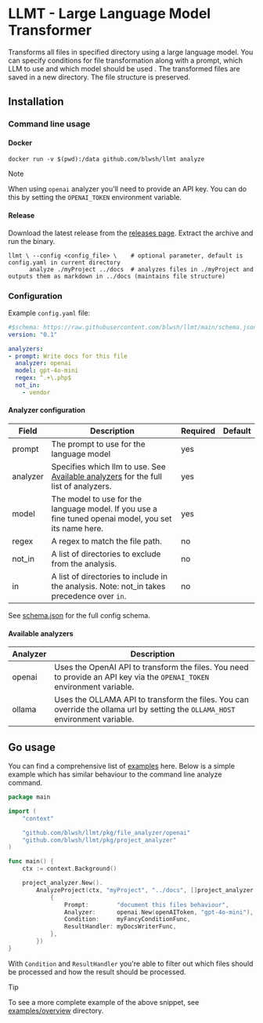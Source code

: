 # LLMT - Large Language Model Transformer

Transforms all files in specified directory using a large language model. You can specify conditions for file
transformation along with a prompt, which LLM to use and which model should be used . The transformed files are saved in
a new directory. The file structure is preserved.

## Installation

### Command line usage

#### Docker

```shell
docker run -v $(pwd):/data github.com/blwsh/llmt analyze
```

> [!NOTE]  
> When using `openai` analyzer you'll need to provide an API key. You can do this by setting the `OPENAI_TOKEN` environment variable.

#### Release

Download the latest release from the [releases page](https://github.com/blwsh/llmt/releases). Extract the archive and run the binary.

```shell
llmt \ --config <config_file> \    # optional parameter, default is config.yaml in current directory
      analyze ./myProject ../docs  # analyzes files in ./myProject and outputs them as markdown in ../docs (maintains file structure)
```
### Configuration

Example `config.yaml` file:

```yaml
#$schema: https://raw.githubusercontent.com/blwsh/llmt/main/schema.json
version: "0.1"

analyzers:
- prompt: Write docs for this file
  analyzer: openai
  model: gpt-4o-mini
  regex: ^.+\.php$
  not_in:
    - vendor
```

#### Analyzer configuration

| Field    | Description                                                                                                 | Required | Default |
|----------|-------------------------------------------------------------------------------------------------------------|----------|---------|
| prompt   | The prompt to use for the language model                                                                    | yes      |         |
| analyzer | Specifies which llm to use. See [Available analyzers](#available-analyzers) for the full list of analyzers. | yes      |         |
| model    | The model to use for the language model. If you use a fine tuned openai model, you set its name here.       | yes      |         |
| regex    | A regex to match the file path.                                                                             | no       |         |
| not_in   | A list of directories to exclude from the analysis.                                                         | no       |         |
| in       | A list of directories to include in the analysis. Note: not_in takes precedence over `in`.                  | no       |         |

See [schema.json](schema.json) for the full config schema.

#### Available analyzers

| Analyzer | Description                                                                                                                    |
|----------|--------------------------------------------------------------------------------------------------------------------------------|
| openai   | Uses the OpenAI API to transform the files. You need to provide an API key via the `OPENAI_TOKEN` environment variable.        |
| ollama   | Uses the OLLAMA API to transform the files. You can override the ollama url by setting the `OLLAMA_HOST` environment variable. |

## Go usage

You can find a comprehensive list of [examples](examples) here. Below is a simple example which has similar behaviour to the command line analyze command.

```go
package main

import (
	"context"

	"github.com/blwsh/llmt/pkg/file_analyzer/openai"
	"github.com/blwsh/llmt/pkg/project_analyzer"
)

func main() {
	ctx := context.Background()

	project_analyzer.New().
		AnalyzeProject(ctx, "myProject", "../docs", []project_analyzer.FileAnalyzer{
			{
				Prompt:        "document this files behaviour",
				Analyzer:      openai.New(openAIToken, "gpt-4o-mini"),
				Condition:     myFancyConditionFunc,
				ResultHandler: myDocsWriterFunc,
			},
		})
}
```

With `Condition` and `ResultHandler` you're able to filter out which files should be processed and how the result should be processed.

> [!TIP]
> To see a more complete example of the above snippet, see [examples/overview](examples/overview/main.go) directory.


